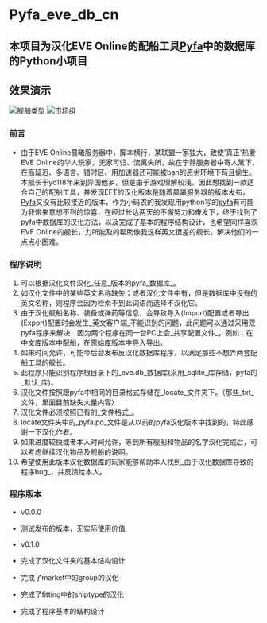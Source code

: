 # Pyfa_eve_db_cn

## 本项目为汉化EVE Online的配船工具[Pyfa](https://github.com/pyfa-org/Pyfa)中的数据库的Python小项目

## 效果演示

![舰船类型](/blob/master/img/fitting_shiptype.png,"舰船类型")
![市场组](/blob/master/img/market_group.png,"市场组")

### 前言

*   由于EVE Online晨曦服务器中，脚本横行，某联盟一家独大，致使'真正'热爱EVE Online的华人玩家，无家可归、流离失所，故在宁静服务器中寄人篱下，在高延迟、多语言、错时区、用加速器还可能被ban的恶劣环境下苟且偷生。本舰长于yc118年来到异国他乡，但是由于游戏理解较浅，因此想找到一款适合自己的配船工具，并发现EFT的汉化版本是随着晨曦服务器的版本发布，[Pyfa](https://github.com/pyfa-org/Pyfa)又没有比较接近的版本，作为小码农的我发现用python写的[pyfa](https://github.com/pyfa-org/Pyfa)有可能为我带来意想不到的惊喜，在经过长达两天的不懈努力和奋发下，终于找到了pyfa中数据库的汉化方法，以及完成了基本的程序结构设计，也希望同样喜欢EVE Online的舰长，力所能及的帮助像我这样英文很差的舰长，解决他们的一点点小困难。

### 程序说明

1.  可以根据汉化文件汉化_任意_版本的pyfa_数据库_。
2.  如汉化文件中的某些英文名称缺失；或者汉化文件中有，但是数据库中没有的英文名称，则程序会因为检索不到此词语而选择不汉化它。
3.  由于汉化舰船名称、装备或弹药等信息，会导致导入(Import)配置或者导出(Export)配置时会发生_英文客户端_不能识别的问题，此问题可以通过采用双pyfa程序来解决，因为两个程序在同一台PC上会_共享配置文件_，例如：在中文库版本中配船，在原始库版本中导入导出。
4.  如果时间允许，可能今后会发布反汉化数据库程序，以满足那些不想弄两套配船工具的舰长。
5.  此程序只能识别程序根目录下的_eve.db_数据库(采用_sqlite_库存储，pyfa的_默认_库)。
6.  汉化文件按照跟pyfa中相同的目录格式存储在_locate_文件夹下。（那些_txt_文件，里面目前缺失大量内容）
7.  汉化文件必须按照已有的_文件格式_。
8.  locate文件夹中的_pyfa.po_文件是从以前的pyfa汉化版本中找到的，特此感谢一下汉化作者。
9.  如果进度较快或者本人时间允许，等到所有舰船和物品的名字汉化完成后，可以考虑继续汉化物品及舰船的说明。
10. 希望使用此版本汉化数据库的玩家能够帮助本人找到_由于汉化数据库导致的程序bug_，并反馈给本人。

### 程序版本

*   v0.0.0 
*   测试发布的版本，无实际使用价值

*   v0.1.0 
*   完成了汉化文件夹的基本结构设计
*   完成了market中的group的汉化
*   完成了fitting中的shiptype的汉化
*   完成了程序基本的结构设计
